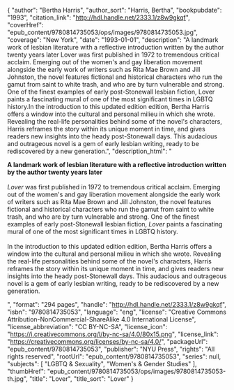 {
  "author": "Bertha Harris",
  "author_sort": "Harris, Bertha",
  "bookpubdate": "1993",
  "citation_link": "http://hdl.handle.net/2333.1/z8w9gkqf",
  "coverHref": "epub_content/9780814735053/ops/images/9780814735053.jpg",
  "coverage": "New York",
  "date": "1993-01-01",
  "description": "A landmark work of lesbian literature with a reflective introduction written by the author twenty years later Lover was first published in 1972 to tremendous critical acclaim. Emerging out of the women's and gay liberation movement alongside the early work of writers such as Rita Mae Brown and Jill Johnston, the novel features fictional and historical characters who run the gamut from saint to white trash, and who are by turn vulnerable and strong. One of the finest examples of early post-Stonewall lesbian fiction, Lover paints a fascinating mural of one of the most significant times in LGBTQ history.In the introduction to this updated edition edition, Bertha Harris offers a window into the cultural and personal milieu in which she wrote. Revealing the real-life personalities behind some of the novel's characters, Harris reframes the story within its unique moment in time, and gives readers new insights into the heady post-Stonewall days. This audacious and outrageous novel is a gem of early lesbian writing, ready to be rediscovered by a new generation.",
  "description_html": "<p><b>A landmark work of lesbian literature with a reflective introduction written by the author twenty years later </b><br><br><i>Lover </i>was first published in 1972 to tremendous critical acclaim. Emerging out of the women's and gay liberation movement alongside the early work of writers such as Rita Mae Brown and Jill Johnston, the novel features fictional and historical characters who run the gamut from saint to white trash, and who are by turn vulnerable and strong. One of the finest examples of early post-Stonewall lesbian fiction, <i>Lover </i>paints a fascinating mural of one of the most significant times in LGBTQ history.<br><br>In the introduction to this updated edition edition, Bertha Harris offers a window into the cultural and personal milieu in which she wrote. Revealing the real-life personalities behind some of the novel's characters, Harris reframes the story within its unique moment in time, and gives readers new insights into the heady post-Stonewall days. This audacious and outrageous novel is a gem of early lesbian writing, ready to be rediscovered by a new generation.</p>",
  "format": "294 pages",
  "handle": "http://hdl.handle.net/2333.1/z8w9gkqf",
  "isbn": "9780814735053",
  "language": "eng",
  "license": "Creative Commons Attribution-NonCommercial-ShareAlike 4.0 International License",
  "license_abbreviation": "CC BY-NC-SA",
  "license_icon": "https://i.creativecommons.org/l/by-nc-sa/4.0/80x15.png",
  "license_link": "https://creativecommons.org/licenses/by-nc-sa/4.0/",
  "packageUrl": "epub_content/9780814735053",
  "publisher": "NYU Press",
  "rights": "All rights reserved",
  "rootUrl": "epub_content/9780814735053",
  "series": null,
  "subjects": [
    "LGBTQ & Sexuality",
    "Women's & Gender Studies"
  ],
  "thumbHref": "epub_content/9780814735053/ops/images/9780814735053-th.jpg",
  "title": "Lover",
  "title_sort": "Lover"
}
